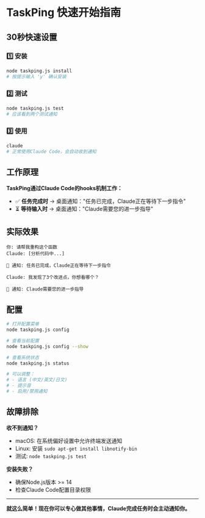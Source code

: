 # TaskPing 快速开始指南

## 30秒快速设置

### 1️⃣ 安装
```bash
node taskping.js install
# 按提示输入 'y' 确认安装
```

### 2️⃣ 测试
```bash
node taskping.js test
# 应该看到两个测试通知
```

### 3️⃣ 使用
```bash
claude
# 正常使用Claude Code，会自动收到通知
```

## 工作原理

**TaskPing通过Claude Code的hooks机制工作：**

- ✅ **任务完成时** → 桌面通知："任务已完成，Claude正在等待下一步指令" 
- ⏳ **等待输入时** → 桌面通知："Claude需要您的进一步指导"

## 实际效果

```
你: 请帮我重构这个函数
Claude: [分析代码中...]

📱 通知: 任务已完成，Claude正在等待下一步指令

Claude: 我发现了3个改进点，你想看哪个？

📱 通知: Claude需要您的进一步指导
```

## 配置

```bash
# 打开配置菜单
node taskping.js config

# 查看当前配置
node taskping.js config --show

# 查看系统状态
node taskping.js status

# 可以调整：
# - 语言 (中文/英文/日文) 
# - 提示音
# - 启用/禁用通知
```

## 故障排除

**收不到通知？**
- macOS: 在系统偏好设置中允许终端发送通知
- Linux: 安装 `sudo apt-get install libnotify-bin`
- 测试: `node taskping.js test`

**安装失败？**
- 确保Node.js版本 >= 14
- 检查Claude Code配置目录权限

---

**就这么简单！现在你可以专心做其他事情，Claude完成任务时会主动通知你。**